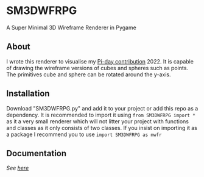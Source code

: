 # SM3DWFRPG
A Super Minimal 3D Wireframe Renderer in Pygame

## About

I wrote this renderer to visualise my [Pi-day contribution](https://github.com/OsiPog/pi-cube-sphere) 2022. It is capable of drawing the wireframe versions of cubes and spheres such as points. The primitives cube and sphere can be rotated around the y-axis.

## Installation

Download "SM3DWFRPG.py" and add it to your project or add this repo as a dependency. It is recommended to import it using `from SM3DWFRPG import *` as it a very small renderer which will not litter your project with functions and classes as it only consists of two classes. If you insist on importing it as a package I recommend you to use `import SM3DWFRPG as mwfr`

## Documentation

*See* [*here*](https://github.com/osipog/sm3dwfrpg/docs.md)
